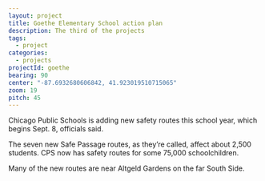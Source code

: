 ```yaml
---
layout: project
title: Goethe Elementary School action plan
description: The third of the projects
tags: 
  - project
categories:
  - projects
projectId: goethe
bearing: 90
center: "-87.6932680606842, 41.923019510715065"
zoom: 19
pitch: 45
---
```


Chicago Public Schools is adding new safety routes this school year, which begins Sept. 8, officials said.

The seven new Safe Passage routes, as they’re called, affect about 2,500 students. CPS now has safety routes for some 75,000 schoolchildren.


Many of the new routes are near Altgeld Gardens on the far South Side.